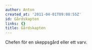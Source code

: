 ```yaml
---
author: Anton
created_at: '2011-04-01T09:08:55Z'
id: Gårdskapten
links: {}
title: Gårdskapten
---
```


Chefen för en skeppsgård eller ett varv.
